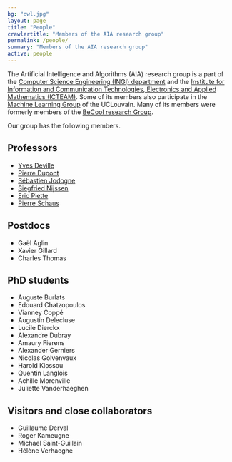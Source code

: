 ```yaml
---
bg: "owl.jpg"
layout: page
title: "People"
crawlertitle: "Members of the AIA research group"
permalink: /people/
summary: "Members of the AIA research group"
active: people
---
```



The Artificial Intelligence and Algorithms (AIA) research group is a part of the [Computer Science Engineering (INGI) department](https://uclouvain.be/fr/instituts-recherche/icteam/ingi) and the [Institute for Information and Communication Technologies, Electronics and Applied Mathematics (ICTEAM)](https://uclouvain.be/fr/node/1991). 
Some of its members also participate in the [Machine Learning Group](https://mlg.info.ucl.ac.be) of the UCLouvain. Many of its members were formerly members of the [BeCool research Group](http://becool.info.ucl.ac.be). 


Our group has the following members.

Professors
----------

* [Yves Deville](https://www.info.ucl.ac.be/~yde/)
* [Pierre Dupont](https://www.info.ucl.ac.be/~pdupont/)
* [Sébastien Jodogne](https://www.info.ucl.ac.be/~sjodogne/)
* [Siegfried Nijssen](https://www.info.ucl.ac.be/~snijssen/)
* [Eric Piette](http://piette.info/eric/)
* [Pierre Schaus](https://www.info.ucl.ac.be/~pschaus/)

Postdocs
--------

* Gaël Aglin
* Xavier Gillard
* Charles Thomas 

PhD students
------------

* Auguste Burlats
* Edouard Chatzopoulos
* Vianney Coppé
* Augustin Delecluse
* Lucile Dierckx
* Alexandre Dubray
* Amaury Fierens
* Alexander Gerniers
* Nicolas Golvenvaux
* Harold Kiossou
* Quentin Langlois
* Achille Morenville
* Juliette Vanderhaeghen

Visitors and close collaborators
--------------------------------

* Guillaume Derval
* Roger Kameugne
* Michael Saint-Guillain
* Hélène Verhaeghe
